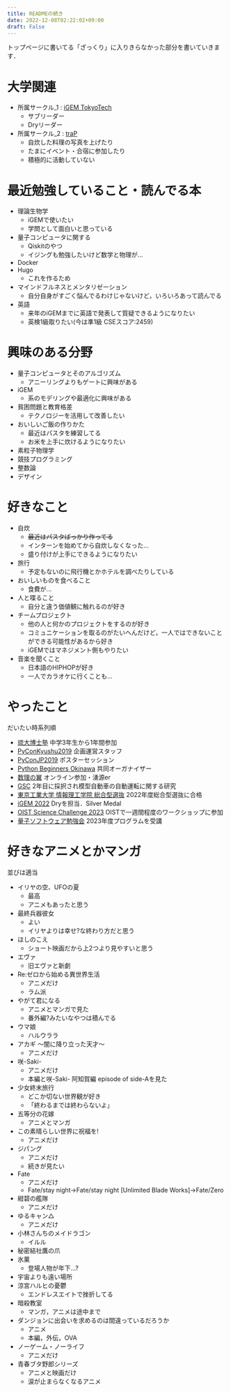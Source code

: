 ```yaml
---
title: READMEの続き
date: 2022-12-08T02:22:02+09:00
draft: False
---
```


トップページに書いてる「ざっくり」に入りきらなかった部分を書いていきます．
<!--more-->

# 大学関連
- 所属サークル_1 : [iGEM TokyoTech](https://www.igemtokyotech.org/)
    - サブリーダー
    - Dryリーダー
- 所属サークル_2 : [traP](https://trap.jp/)
    - 自炊した料理の写真を上げたり
    - たまにイベント・合宿に参加したり
    - 積極的に活動していない


# 最近勉強していること・読んでる本
- 理論生物学
    - iGEMで使いたい
    - 学問として面白いと思っている
- 量子コンピュータに関する
    - Qiskitのやつ
    - イジングも勉強したいけど数学と物理が...
- Docker
- Hugo
    - これを作るため
- マインドフルネスとメンタリゼーション
    - 自分自身がすごく悩んでるわけじゃないけど，いろいろあって読んでる
- 英語
    - 来年のiGEMまでに英語で発表して質疑できるようになりたい
    - 英検1級取りたい(今は準1級 CSEスコア:2459)


# 興味のある分野
- 量子コンピュータとそのアルゴリズム
    - アニーリングよりもゲートに興味がある
- iGEM
    - 系のモデリングや最適化に興味がある
- 貧困問題と教育格差
    - テクノロジーを活用して改善したい
- おいしいご飯の作りかた
    - 最近はパスタを練習してる
    - お米を上手に炊けるようになりたい
- 素粒子物理学
- 競技プログラミング
- 整数論
- デザイン


# 好きなこと
- 自炊
    - ~~最近はパスタばっかり作ってる~~
    - インターンを始めてから自炊しなくなった...
    - 盛り付けが上手にできるようになりたい
- 旅行
    - 予定もないのに飛行機とかホテルを調べたりしている
- おいしいものを食べること
    - 食費が...
- 人と喋ること
    - 自分と違う価値観に触れるのが好き
- チームプロジェクト
    - 他の人と何かのプロジェクトをするのが好き
    - コミュニケーションを取るのがたいへんだけど，一人ではできないことができる可能性があるから好き
    - iGEMではマネジメント側もやりたい
- 音楽を聞くこと
    - 日本語のHIPHOPが好き
    - 一人でカラオケに行くことも...


# やったこと
だいたい時系列順
- [琉大博士塾](https://chiiki.skr.u-ryukyu.ac.jp/?page_id=1792) 中学3年生から1年間参加
- [PyConKyushu2019](https://kyushu.pycon.jp/2019/) 企画運営スタッフ
- [PyConJP2019](https://pycon.jp/2019/sessions/?sessionId=302) ポスターセッション
- [Python Beginners Okinawa](https://python-beginners-okinawa.connpass.com/) 共同オーガナイザー
- [数理の翼](https://seminar.npo-tsubasa.jp/island2020/) オンライン参加・湧源er
- [GSC](https://gsc.skr.u-ryukyu.ac.jp/) 2年目に採択され模型自動車の自動運転に関する研究
- [東京工業大学 情報理工学院 総合型選抜](https://taxfree-python.hatenablog.com/entry/2022/02/23/011229) 2022年度総合型選抜に合格
- [iGEM 2022](https://jamboree.igem.org/2022/results) Dryを担当．Silver Medal
- [OIST Science Challenge 2023](https://groups.oist.jp/ja/sciencechallenge) OISTで一週間程度のワークショップに参加
- [量子ソフトウェア勉強会](https://qsrh.jp/seminar/) 2023年度プログラムを受講


# 好きなアニメとかマンガ
並びは適当
- イリヤの空、UFOの夏
    - 最高
    - アニメもあったと思う
- 最終兵器彼女
    - よい
    - イリヤよりは幸せ?な終わり方だと思う
- ほしのこえ
    - ショート映画だから上2つより見やすいと思う
- エヴァ
    - 旧エヴァと新劇
- Re:ゼロから始める異世界生活
    - アニメだけ
    - ラム派
- やがて君になる
    - アニメとマンガで見た
    - 番外編?みたいなやつは積んでる
- ウマ娘
    - ハルウララ
- アカギ 〜闇に降り立った天才〜
    - アニメだけ
- 咲-Saki-
    - アニメだけ
    - 本編と咲-Saki- 阿知賀編 episode of side-Aを見た
- 少女終末旅行
    - どこか切ない世界観が好き
    - 「終わるまでは終わらないよ」
- 五等分の花嫁
    - アニメとマンガ
- この素晴らしい世界に祝福を!
    - アニメだけ
- ジパング
    - アニメだけ
    - 続きが見たい
- Fate
    - アニメだけ
    - Fate/stay night→Fate/stay night [Unlimited Blade Works]→Fate/Zero
- 紺碧の艦隊
    - アニメだけ
- ゆるキャン△
    - アニメだけ
- 小林さんちのメイドラゴン
    - イルル
- 秘密結社鷹の爪
- 氷菓
    - 登場人物が年下...?
- 宇宙よりも遠い場所
- 涼宮ハルヒの憂鬱
    - エンドレスエイトで挫折してる
- 暗殺教室
    - マンガ，アニメは途中まで
- ダンジョンに出会いを求めるのは間違っているだろうか
    - アニメ
    - 本編，外伝，OVA
- ノーゲーム・ノーライフ
    - アニメだけ
- 青春ブタ野郎シリーズ
    - アニメと映画だけ
    - 涙が止まらなくなるアニメ